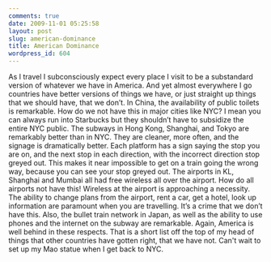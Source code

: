 ```yaml
---
comments: true
date: 2009-11-01 05:25:58
layout: post
slug: american-dominance
title: American Dominance
wordpress_id: 604
---
```


As I travel I subconsciously expect every place I visit to be a substandard version of whatever we have in America.  And yet almost everywhere I go countries have better versions of things we have, or just straight up things that we should have, that we don’t.  In China, the availability of public toilets is remarkable.  How do we not have this in major cities like NYC?  I mean you can always run into Starbucks but they shouldn’t have to subsidize the entire NYC public.  The subways in Hong Kong, Shanghai, and Tokyo are remarkably better than in NYC.  They are cleaner, more often, and the signage is dramatically better.  Each platform has a sign saying the stop you are on, and the next stop in each direction, with the incorrect direction stop greyed out.  This makes it near impossible to get on a train going the wrong way, because you can see your stop greyed out.  The airports in KL, Shanghai and Mumbai all had free wireless all over the airport.  How do all airports not have this! Wireless at the airport is approaching a necessity.  The ability to change plans from the airport, rent a car, get a hotel, look up information are paramount when you are travelling.  It’s a crime that we don’t have this.  Also, the bullet train network in Japan, as well as the ability to use phones and the internet on the subway are remarkable.  Again, America is well behind in these respects.  That is a short list off the top of my head of things that other countries have gotten right, that we have not.  Can't wait to set up my Mao statue when I get back to NYC.
